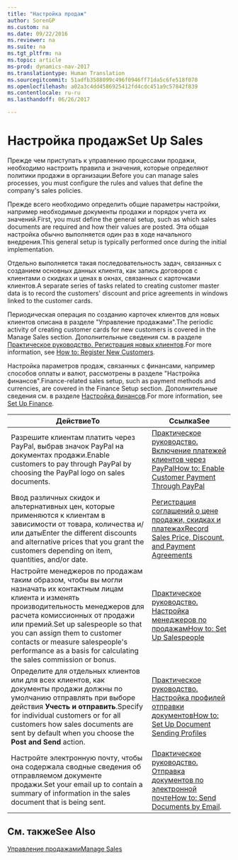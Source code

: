 ```yaml
---
title: "Настройка продаж"
author: SorenGP
ms.custom: na
ms.date: 09/22/2016
ms.reviewer: na
ms.suite: na
ms.tgt_pltfrm: na
ms.topic: article
ms-prod: dynamics-nav-2017
ms.translationtype: Human Translation
ms.sourcegitcommit: 51adfb3588099c496f0946ff71da5c6fe518f070
ms.openlocfilehash: a02a3c4dd4586925412fd4cdc451a9c57842f839
ms.contentlocale: ru-ru
ms.lasthandoff: 06/26/2017

---
```


# <a name="set-up-sales"></a><span data-ttu-id="fd44f-102">Настройка продаж</span><span class="sxs-lookup"><span data-stu-id="fd44f-102">Set Up Sales</span></span>

<span data-ttu-id="fd44f-103">Прежде чем приступать к управлению процессами продажи, необходимо настроить правила и значения, которые определяют политики продажи в организации.</span><span class="sxs-lookup"><span data-stu-id="fd44f-103">Before you can manage sales processes, you must configure the rules and values that define the company's sales policies.</span></span>

<span data-ttu-id="fd44f-104">Прежде всего необходимо определить общие параметры настройки, например необходимые документы продажи и порядок учета их значений.</span><span class="sxs-lookup"><span data-stu-id="fd44f-104">First, you must define the general setup, such as which sales documents are required and how their values are posted.</span></span> <span data-ttu-id="fd44f-105">Эта общая настройка обычно выполняется один раз в ходе начального внедрения.</span><span class="sxs-lookup"><span data-stu-id="fd44f-105">This general setup is typically performed once during the initial implementation.</span></span>

<span data-ttu-id="fd44f-106">Отдельно выполняется такая последовательность задач, связанных с созданием основных данных клиента, как запись договоров с клиентами о скидках и ценах в окнах, связанных с карточками клиентов.</span><span class="sxs-lookup"><span data-stu-id="fd44f-106">A separate series of tasks related to creating customer master data is to record the customers' discount and price agreements in windows linked to the customer cards.</span></span>

<span data-ttu-id="fd44f-107">Периодическая операция по созданию карточек клиентов для новых клиентов описана в разделе "Управление продажами".</span><span class="sxs-lookup"><span data-stu-id="fd44f-107">The periodic activity of creating customer cards for new customers is covered in the Manage Sales section.</span></span> <span data-ttu-id="fd44f-108">Дополнительные сведения см. в разделе [Практическое руководство. Регистрация новых клиентов](sales-how-register-new-customers.md).</span><span class="sxs-lookup"><span data-stu-id="fd44f-108">For more information, see [How to: Register New Customers](sales-how-register-new-customers.md).</span></span>

<span data-ttu-id="fd44f-109">Настройка параметров продаж, связанных с финансами, например способов оплаты и валют, рассмотрены в разделе "Настройка финансов".</span><span class="sxs-lookup"><span data-stu-id="fd44f-109">Finance-related sales setup, such as payment methods and currencies, are covered in the Finance Setup section.</span></span> <span data-ttu-id="fd44f-110">Дополнительные сведения см. в разделе [Настройка финансов](finance-setup-setup-finance-setup.md).</span><span class="sxs-lookup"><span data-stu-id="fd44f-110">For more information, see [Set Up Finance](finance-setup-setup-finance-setup.md).</span></span>

|<span data-ttu-id="fd44f-111">Действие</span><span class="sxs-lookup"><span data-stu-id="fd44f-111">To</span></span> |<span data-ttu-id="fd44f-112">Ссылка</span><span class="sxs-lookup"><span data-stu-id="fd44f-112">See</span></span> |
|---|----|
|<span data-ttu-id="fd44f-113">Разрешите клиентам платить через PayPal, выбрав значок PayPal на документах продажи.</span><span class="sxs-lookup"><span data-stu-id="fd44f-113">Enable customers to pay through PayPal by choosing the PayPal logo on sales documents.</span></span>|[<span data-ttu-id="fd44f-114">Практическое руководство. Включение платежей клиентов через PayPal</span><span class="sxs-lookup"><span data-stu-id="fd44f-114">How to: Enable Customer Payment Through PayPal</span></span>](sales-how-enable-customer-payments-paypal.md)|
|<span data-ttu-id="fd44f-115">Ввод различных скидок и альтернативных цен, которые применяются к клиентам в зависимости от товара, количества и/или даты</span><span class="sxs-lookup"><span data-stu-id="fd44f-115">Enter the different discounts and alternative prices that you grant the customers depending on item, quantities, and/or date.</span></span>|[<span data-ttu-id="fd44f-116">Регистрация соглашений о цене продажи, скидках и платежах</span><span class="sxs-lookup"><span data-stu-id="fd44f-116">Record Sales Price, Discount, and Payment Agreements</span></span>](sales-how-record-sales-price-discount-payment-agreements.md)|
|<span data-ttu-id="fd44f-117">Настройте менеджеров по продажам таким образом, чтобы вы могли назначать их контактным лицам клиента и изменять производительность менеджеров для расчета комиссионных от продажи или премий.</span><span class="sxs-lookup"><span data-stu-id="fd44f-117">Set up salespeople so that you can assign them to customer contacts or measure salespeople's performance as a basis for calculating the sales commission or bonus.</span></span>|[<span data-ttu-id="fd44f-118">Практическое руководство. Настройка менеджеров по продажам</span><span class="sxs-lookup"><span data-stu-id="fd44f-118">How to: Set Up Salespeople</span></span>](sales-how-setup-salespeople.md)|
|<span data-ttu-id="fd44f-119">Определите для отдельных клиентов или для всех клиентов, как документы продажи должны по умолчанию отправлять при выборе действия **Учесть и отправить**.</span><span class="sxs-lookup"><span data-stu-id="fd44f-119">Specify for individual customers or for all customers how sales documents are sent by default when you choose the **Post and Send** action.</span></span>|[<span data-ttu-id="fd44f-120">Практическое руководство. Настройка профилей отправки документов</span><span class="sxs-lookup"><span data-stu-id="fd44f-120">How to: Set Up Document Sending Profiles</span></span>](sales-how-setup-document-send-profiles.md)|
|<span data-ttu-id="fd44f-121">Настройте электронную почту, чтобы она содержала сводные сведения об отправляемом документе продажи.</span><span class="sxs-lookup"><span data-stu-id="fd44f-121">Set your email up to contain a summary of information in the sales document that is being sent.</span></span>|<span data-ttu-id="fd44f-122">[Практическое руководство. Отправка документов по электронной почте](ui-how-send-documents-email.md)</span><span class="sxs-lookup"><span data-stu-id="fd44f-122">[How to: Send Documents by Email](ui-how-send-documents-email.md).</span></span>|

## <a name="see-also"></a><span data-ttu-id="fd44f-123">См. также</span><span class="sxs-lookup"><span data-stu-id="fd44f-123">See Also</span></span>  
[<span data-ttu-id="fd44f-124">Управление продажами</span><span class="sxs-lookup"><span data-stu-id="fd44f-124">Manage Sales</span></span>](sales-manage-sales.md)

